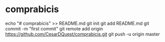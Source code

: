# comprabicis
echo "# comprabicis" >> README.md
git init
git add README.md
git commit -m "first commit"
git remote add origin https://github.com/CesarDQuest/comprabicis.git
git push -u origin master
